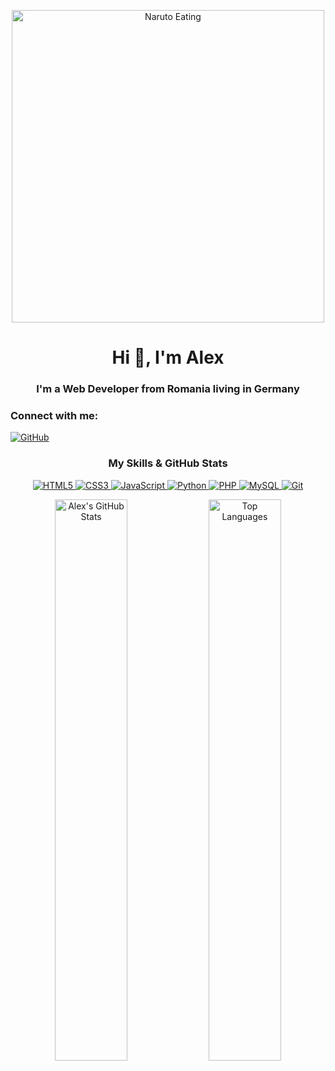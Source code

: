 <!-- Banner Animation -->
<p align="center">
  <img src="https://media4.giphy.com/media/v1.Y2lkPTc5MGI3NjExanZpZzQwNm85dTE1YzAzY25iamNua2xpaGhxY2Jubmd3a3NvM21naSZlcD12MV9pbnRlcm5hbF9naWZfYnlfaWQmY3Q9Zw/w7CP59oLYw6PK/giphy.gif" alt="Naruto Eating" width="500"/>
</p>

<!-- Main Heading -->
<h1 align="center">Hi 👋, I'm Alex</h1>
<h3 align="center">I'm a Web Developer from Romania living in Germany</h3>

<!-- Connect with Me Section -->
<h3 align="left">Connect with me:</h3>
<p align="left">
  <a href="https://github.com/SirAlex-WebDev" target="_blank" rel="noreferrer">
    <img src="https://img.shields.io/badge/GitHub-100000?style=for-the-badge&logo=github&logoColor=white" alt="GitHub"/>
  </a>
</p>

<!-- Skills, GitHub Stats, and Top Languages Side by Side -->
<h3 align="center">My Skills & GitHub Stats</h3>
<p align="center">
  <!-- Skills -->
  <a href="#">
    <img src="https://img.shields.io/badge/HTML5-E34F26?style=for-the-badge&logo=html5&logoColor=white" alt="HTML5"/>
    <img src="https://img.shields.io/badge/CSS3-1572B6?style=for-the-badge&logo=css3&logoColor=white" alt="CSS3"/>
    <img src="https://img.shields.io/badge/JavaScript-F7DF1E?style=for-the-badge&logo=javascript&logoColor=black" alt="JavaScript"/>
    <img src="https://img.shields.io/badge/Python-3776AB?style=for-the-badge&logo=python&logoColor=white" alt="Python"/>
    <img src="https://img.shields.io/badge/PHP-777BB4?style=for-the-badge&logo=php&logoColor=white" alt="PHP"/>
    <img src="https://img.shields.io/badge/MySQL-4479A1?style=for-the-badge&logo=mysql&logoColor=white" alt="MySQL"/>
    <img src="https://img.shields.io/badge/Git-F05032?style=for-the-badge&logo=git&logoColor=white" alt="Git"/>
  </a>
</p>

<!-- GitHub Stats & Top Languages in the center -->
<p align="center">
  <img src="https://github-readme-stats.vercel.app/api?username=SirAlex-WebDev&show_icons=true&theme=radical" alt="Alex's GitHub Stats" width="48%"/>
  <img src="https://github-readme-stats.vercel.app/api/top-langs/?username=SirAlex-WebDev&layout=compact&theme=radical" alt="Top Languages" width="48%"/>
</p>
